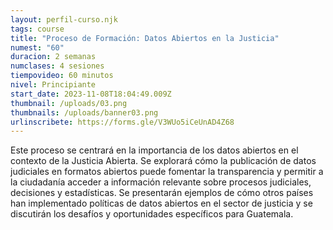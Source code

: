 ```yaml
---
layout: perfil-curso.njk
tags: course
title: "Proceso de Formación: Datos Abiertos en la Justicia"
numest: "60"
duracion: 2 semanas
numclases: 4 sesiones
tiempovideo: 60 minutos
nivel: Principiante
start_date: 2023-11-08T18:04:49.009Z
thumbnail: /uploads/03.png
thumbnails: /uploads/banner03.png
urlinscribete: https://forms.gle/V3WUo5iCeUnAD4Z68
---
```

Este proceso se centrará en la importancia de los datos abiertos en el contexto de la Justicia Abierta. Se explorará cómo la publicación de datos judiciales en formatos abiertos puede fomentar la transparencia y permitir a la ciudadanía acceder a información relevante sobre procesos judiciales, decisiones y estadísticas. Se presentarán ejemplos de cómo otros países han implementado políticas de datos abiertos en el sector de justicia y se discutirán los desafíos y oportunidades específicos para Guatemala.
